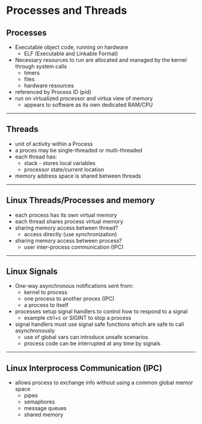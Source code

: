 # Processes and Threads

## Processes
- Executable object code, running on hardware
    - ELF (Executable and Linkable Format)
- Necessary resources to run are allocated and managed by the kernel through system calls
    - timers
    - files
    - hardware resources
- referenced by Process ID (pid)
- run on virtualized processor and virtua view of memory
    - appears to software as its own dedicated RAM/CPU

---

## Threads
- unit of activity within a Process
- a proces may be single-threaded or multi-threaded
- each thread has:
    - stack - stores local variables
    - processor state/current location
- memory address space is shared between threads

---

## Linux Threads/Processes and memory
- each process has its own virtual memory
- each thread shares process virtual memory
- sharing memory access between thread?
    - access directly (use synchronization)
- sharing memory access between process?
    - user inter-process communication (IPC)

---

## Linux Signals
- One-way asynchronous notifications sent from:
    - kernel to process 
    - one process to another proces (IPC)
    - a process to itself
- processes setup signal handlers to control how to respond to a signal
    - example ctrl+c or SIGINT to stop a process 
- signal handlers must use signal safe functions which are safe to call asynchronously
    - use of global vars can introduce unsafe scenarios
    - process code can be interrupted at any time by signals

---

## Linux Interprocess Communication (IPC)
- allows process to exchange info without using a common global memor space
    - pipes 
    - semaphores
    - message queues
    - shared memory






































































    


